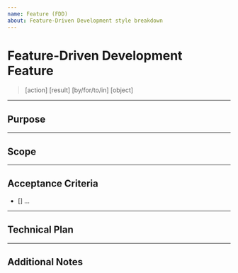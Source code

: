 ```yaml
---
name: Feature (FDD)
about: Feature-Driven Development style breakdown
---
```


# Feature-Driven Development Feature

> [action] [result] [by/for/to/in] [object]

<!-- Example: Generate unique identifier for resources -->

---

## Purpose 

<!-- Why is this feature added? -->

---

## Scope

<!-- Components / modules touched; Systems affected; APIs involved -->

---

## Acceptance Criteria

- [] ...

---

## Technical Plan

<!-- Optional: Step-by-Step implementation plan -->

---

## Additional Notes

<!-- Any further comments, suggestions, ... -->

